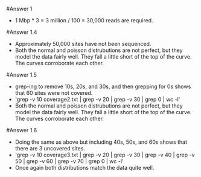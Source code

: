 #Answer 1
- 1 Mbp * 3 = 3 million / 100 = 30,000 reads are required.

#Answer 1.4
- Approximately 50,000 sites have not been sequenced.
- Both the normal and poisson distrubutions are not perfect, but they model the data fairly well. They fall a little short of the top of the curve. The curves corroborate each other.

#Answer 1.5
- grep-ing to remove 10s, 20s, and 30s, and then grepping for 0s shows that 60 sites were not covered.
- 'grep -v 10 coverage2.txt | grep -v 20 | grep -v 30 |  grep 0 | wc -l'
- Both the normal and poisson distrubutions are not perfect, but they model the data fairly well. They fall a little short of the top of the curve. The curves corroborate each other.

#Answer 1.6
- Doing the same as above but including 40s, 50s, and 60s shows that there are 3 uncovered sites.
- 'grep -v 10 coverage3.txt | grep -v 20 | grep -v 30 | grep -v 40 | grep -v 50 | grep -v 60 | grep -v 70 | grep 0 | wc -l'
- Once again both distributions match the data quite well.